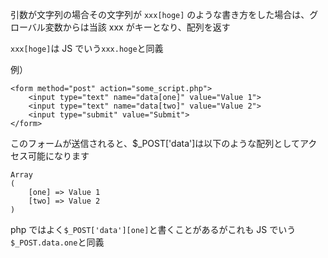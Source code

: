 引数が文字列の場合その文字列が
`xxx[hoge]`
のような書き方をした場合は、グローバル変数からは当該
xxx がキーとなり、配列を返す

`xxx[hoge]`は JS でいう`xxx.hoge`と同義

例）

```
<form method="post" action="some_script.php">
    <input type="text" name="data[one]" value="Value 1">
    <input type="text" name="data[two]" value="Value 2">
    <input type="submit" value="Submit">
</form>
```

このフォームが送信されると、$\_POST['data']は以下のような配列としてアクセス可能になります

```
Array
(
    [one] => Value 1
    [two] => Value 2
)
```

php ではよく`$_POST['data'][one]`と書くことがあるがこれも
JS でいう`$_POST.data.one`と同義
